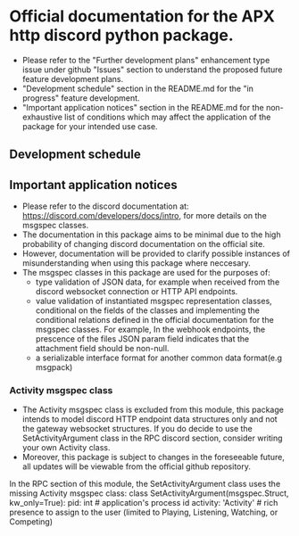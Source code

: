 # Official documentation for the APX http discord python package.
- Please refer to the "Further development plans" enhancement type issue under github "Issues" section to understand the proposed future feature development plans.
- "Development schedule" section in the README.md for the "in progress" feature development.
- "Important application notices" section in the README.md for the non-exhaustive list of conditions which may affect the application of the package for your intended use case.

## Development schedule

## Important application notices
- Please refer to the discord documentation at: https://discord.com/developers/docs/intro, for more details on the msgspec classes.
- The documentation in this package aims to be minimal due to the high probability of changing discord documentation on the official site.
- However, documentation will be provided to clarify possible instances of misunderstanding when using this package where neccesary.
- The msgspec classes in this package are used for the purposes of:
    - type validation of JSON data, for example when received from the discord websocket connection or HTTP API endpoints.
    - value validation of instantiated msgspec representation classes, conditional on the fields of the classes and
    implementing the conditional relations defined in the official documentation for the msgspec classes.
    For example,
    In the webhook endpoints, the prescence of the files JSON param field indicates that the attachment field should be non-null.
    - a serializable interface format for another common data format(e.g msgpack)

### Activity msgspec class
- The Activity msgspec class is excluded from this module, this package intends to model discord HTTP endpoint data structures only and not the gateway websocket structures. 
If you do decide to use the SetActivityArgument class in the RPC discord section, consider writing your own Activity class. 
- Moreover, this package is subject to changes in the foreseeable future, all updates will be viewable from the official github repository.

In the RPC section of this module, the SetActivityArgument class uses the missing Activity msgspec class:
class SetActivityArgument(msgspec.Struct, kw_only=True):
    pid: int  # application's process id
    activity: 'Activity'  # rich presence to assign to the user (limited to Playing, Listening, Watching, or Competing)
